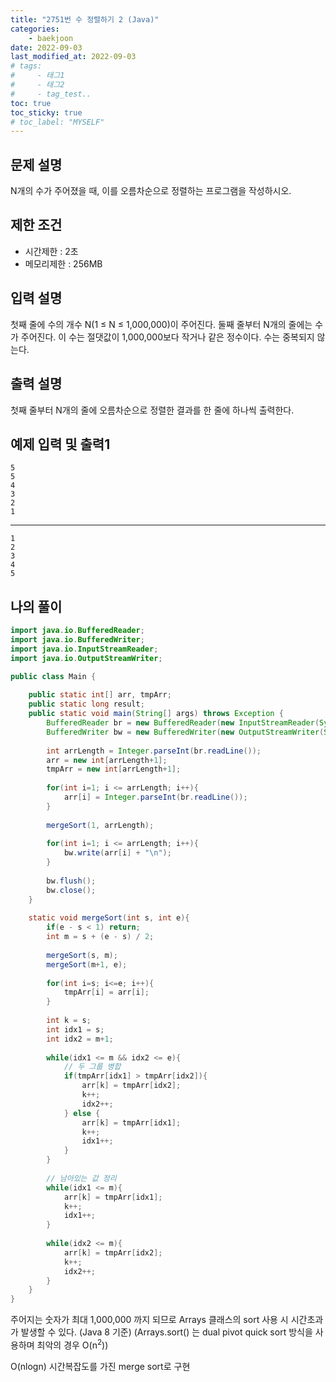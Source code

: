 ```yaml
---
title: "2751번 수 정렬하기 2 (Java)"
categories: 
    - baekjoon
date: 2022-09-03
last_modified_at: 2022-09-03
# tags:
#     - 태그1
#     - 태그2
#     - tag_test..
toc: true
toc_sticky: true
# toc_label: "MYSELF"
---
```

## 문제 설명

N개의 수가 주어졌을 때, 이를 오름차순으로 정렬하는 프로그램을 작성하시오.

## 제한 조건

- 시간제한 : 2초
- 메모리제한 : 256MB

## 입력 설명

첫째 줄에 수의 개수 N(1 ≤ N ≤ 1,000,000)이 주어진다. 둘째 줄부터 N개의 줄에는 수가 주어진다. 이 수는 절댓값이 1,000,000보다 작거나 같은 정수이다. 수는 중복되지 않는다.

## 출력 설명

첫째 줄부터 N개의 줄에 오름차순으로 정렬한 결과를 한 줄에 하나씩 출력한다.

## 예제 입력 및 출력1

    5
    5
    4
    3
    2
    1
<hr>

    1
    2
    3
    4
    5

## 나의 풀이

```java
import java.io.BufferedReader;
import java.io.BufferedWriter;
import java.io.InputStreamReader;
import java.io.OutputStreamWriter;

public class Main {
    
    public static int[] arr, tmpArr;
    public static long result;
    public static void main(String[] args) throws Exception {
        BufferedReader br = new BufferedReader(new InputStreamReader(System.in));
        BufferedWriter bw = new BufferedWriter(new OutputStreamWriter(System.out));
        
        int arrLength = Integer.parseInt(br.readLine());
        arr = new int[arrLength+1];
        tmpArr = new int[arrLength+1];
        
        for(int i=1; i <= arrLength; i++){
            arr[i] = Integer.parseInt(br.readLine());
        }
        
        mergeSort(1, arrLength);
        
        for(int i=1; i <= arrLength; i++){
            bw.write(arr[i] + "\n");
        }
        
        bw.flush();
        bw.close();
    }
    
    static void mergeSort(int s, int e){
        if(e - s < 1) return;
        int m = s + (e - s) / 2;
        
        mergeSort(s, m);
        mergeSort(m+1, e);
        
        for(int i=s; i<=e; i++){
            tmpArr[i] = arr[i];
        }
        
        int k = s;
        int idx1 = s;
        int idx2 = m+1;
        
        while(idx1 <= m && idx2 <= e){
            // 두 그룹 병합
            if(tmpArr[idx1] > tmpArr[idx2]){
                arr[k] = tmpArr[idx2];
                k++;
                idx2++;
            } else {
                arr[k] = tmpArr[idx1];
                k++;
                idx1++;
            }
        }
        
        // 남아있는 값 정리
        while(idx1 <= m){
            arr[k] = tmpArr[idx1];
            k++;
            idx1++;
        }
        
        while(idx2 <= m){
            arr[k] = tmpArr[idx2];
            k++;
            idx2++;
        }
    }
}
```

주어지는 숫자가 최대 1,000,000 까지 되므로 Arrays 클래스의 sort 사용 시 시간초과가 발생할 수 있다. (Java 8 기준)
(Arrays.sort() 는 dual pivot quick sort 방식을 사용하며 최악의 경우 O(n<sup>2</sup>))

O(nlogn) 시간복잡도를 가진 merge sort로 구현